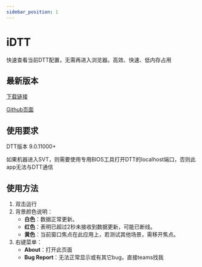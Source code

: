 ```yaml
---
sidebar_position: 1
---
```


# iDTT
快速查看当前DTT配置，无需再进入浏览器。高效、快速、低内存占用

## 最新版本
[下载链接](https://lenovobeijing-my.sharepoint.com/:u:/g/personal/liuty24_lenovo_com/EXQ37J9QwqdHk4UvfR66AiIBiZnccmp_mU1hXPaxiT-7rg?e=s1Gryz)

[Github页面](https://github.com/ltycn/iDTT)

## 使用要求
DTT版本 9.0.11000+

如果机器进入SVT，则需要使用专用BIOS工具打开DTT的localhost端口，否则此app无法与DTT通信

## 使用方法
1. 双击运行
2. 背景颜色说明：
   - **白色**：数据正常更新。
   - **红色**：表明已超过2秒未接收到数据更新，可能已断线。
   - **黄色**：当前窗口焦点在此应用上，若测试其他场景，需移开焦点。
3. 右键菜单：
   - **About**：打开此页面
   - **Bug Report**：无法正常显示或有其它bug，直接teams找我
   